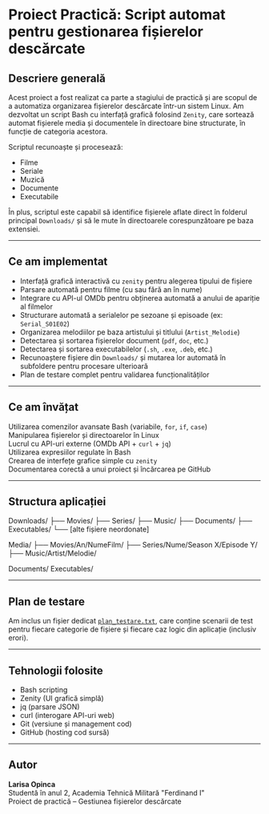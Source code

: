 # Proiect Practică: Script automat pentru gestionarea fișierelor descărcate 

##  Descriere generală

Acest proiect a fost realizat ca parte a stagiului de practică și are scopul de a automatiza organizarea fișierelor descărcate într-un sistem Linux. Am dezvoltat un script Bash cu interfață grafică folosind `Zenity`, care sortează automat fișierele media și documentele în directoare bine structurate, în funcție de categoria acestora.

Scriptul recunoaște și procesează:
-  Filme
-  Seriale
-  Muzică
-  Documente
-  Executabile

În plus, scriptul este capabil să identifice fișierele aflate direct în folderul principal `Downloads/` și să le mute în directoarele corespunzătoare pe baza extensiei.

---

##  Ce am implementat

-  Interfață grafică interactivă cu `zenity` pentru alegerea tipului de fișiere
-  Parsare automată pentru filme (cu sau fără an în nume)
-  Integrare cu API-ul OMDb pentru obținerea automată a anului de apariție al filmelor
-  Structurare automată a serialelor pe sezoane și episoade (ex: `Serial_S01E02`)
-  Organizarea melodiilor pe baza artistului și titlului (`Artist_Melodie`)
-  Detectarea și sortarea fișierelor document (`pdf`, `doc`, etc.)
-  Detectarea și sortarea executabilelor (`.sh`, `.exe`, `.deb`, etc.)
-  Recunoaștere fișiere din `Downloads/` și mutarea lor automată în subfoldere pentru procesare ulterioară
-  Plan de testare complet pentru validarea funcționalităților

---

##  Ce am învățat

 Utilizarea comenzilor avansate Bash (variabile, `for`, `if`, `case`)  
 Manipularea fișierelor și directoarelor în Linux  
 Lucrul cu API-uri externe (OMDb API + `curl` + `jq`)  
 Utilizarea expresiilor regulate în Bash  
 Crearea de interfețe grafice simple cu `zenity`  
 Documentarea corectă a unui proiect și încărcarea pe GitHub

---

##  Structura aplicației

Downloads/
├── Movies/
├── Series/
├── Music/
├── Documents/
├── Executables/
└── [alte fișiere neordonate]

Media/
├── Movies/An/NumeFilm/
├── Series/Nume/Season X/Episode Y/
├── Music/Artist/Melodie/

Documents/
Executables/


---

##  Plan de testare

Am inclus un fișier dedicat [`plan_testare.txt`](./plan_testare.txt), care conține scenarii de test pentru fiecare categorie de fișiere și fiecare caz logic din aplicație (inclusiv erori).

---

##  Tehnologii folosite

- Bash scripting
- Zenity (UI grafică simplă)
- jq (parsare JSON)
- curl (interogare API-uri web)
- Git (versiune și management cod)
- GitHub (hosting cod sursă)

---

##  Autor

**Larisa Opinca**  
Studentă în anul 2, Academia Tehnică Militară "Ferdinand I"  
Proiect de practică – Gestiunea fișierelor descărcate


